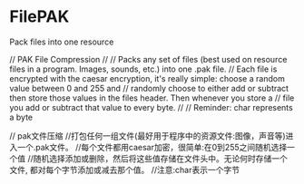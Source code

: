 # FilePAK
Pack files into one resource

//			PAK File Compression
//
//		Packs any set of files (best used on resource files in a program. Images, sounds, etc.) into one .pak file.
//		Each file is encrypted with the caesar encryption, it's really simple: choose a random value between 0 and 255 and
//		randomly choose to either add or subtract then store those values in the files header. Then whenever you store a
//		file you add or subtract that value to every byte.
//
//		Reminder: char represents a byte

// pak文件压缩
//打包任何一组文件(最好用于程序中的资源文件:图像，声音等)进入一个.pak文件。
//每个文件都用caesar加密，很简单:在0到255之间随机选择一个值
//随机选择添加或删除，然后将这些值存储在文件头中。无论何时存储一个文件, 都对每个字节添加或减去那个值。
//注意:char表示一个字节
